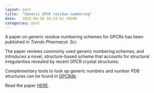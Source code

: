 ```yaml
---
layout: post
title:  "Generic GPCR residue numbering"
date:   2015-04-28 10:33:51 +0100
categories: post
---
```

A paper on generic residue numbering schemes for GPCRs has been published in *Trends Pharmacol. Sci*.

The paper reviews commonly used generic numbering schemes, and introduces a novel, structure-based scheme that accounts
for structural irregularities revealed by recent GPCR crystal structures.

Complementary tools to look up generic numbers and number PDB structures can be found in [GPCRdb][gpcrdb].

Read the paper [HERE][doi].

[gpcrdb]: http://gpcrdb.org
[doi]: http://dx.doi.org/10.1016/j.tips.2014.11.001
